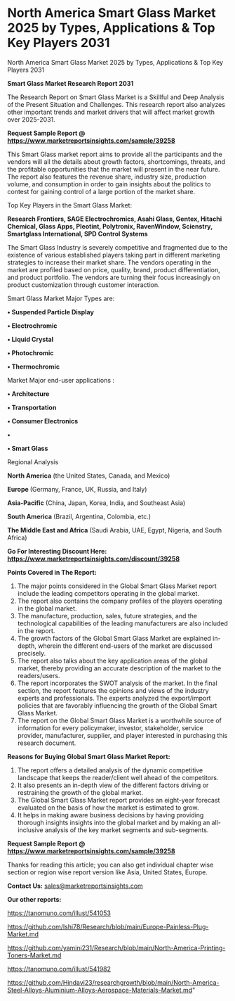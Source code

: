 # North America Smart Glass Market 2025 by Types, Applications & Top Key Players 2031
North America Smart Glass Market 2025 by Types, Applications & Top Key Players 2031

<strong>Smart Glass Market Research Report 2031</strong>

The Research Report on Smart Glass Market is a Skillful and Deep Analysis of the Present Situation and Challenges. This research report also analyzes other important trends and market drivers that will affect market growth over 2025-2031.

<strong>Request Sample Report @ <a href=https://www.marketreportsinsights.com/sample/39258>https://www.marketreportsinsights.com/sample/39258</a></strong>

This Smart Glass market report aims to provide all the participants and the vendors will all the details about growth factors, shortcomings, threats, and the profitable opportunities that the market will present in the near future. The report also features the revenue share, industry size, production volume, and consumption in order to gain insights about the politics to contest for gaining control of a large portion of the market share.

Top Key Players in the Smart Glass Market:

<strong>Research Frontiers, SAGE Electrochromics, Asahi Glass, Gentex, Hitachi Chemical, Glass Apps, Pleotint, Polytronix, RavenWindow, Scienstry, Smartglass International, SPD Control Systems</strong>

The Smart Glass Industry is severely competitive and fragmented due to the existence of various established players taking part in different marketing strategies to increase their market share. The vendors operating in the market are profiled based on price, quality, brand, product differentiation, and product portfolio. The vendors are turning their focus increasingly on product customization through customer interaction.

Smart Glass Market Major Types are:

<strong>•  Suspended Particle Display

•  Electrochromic

•  Liquid Crystal

•  Photochromic

•  Thermochromic</strong>

Market Major end-user applications :

<strong>•  Architecture

•  Transportation

•  Consumer Electronics

•  

•  Smart Glass</strong>

Regional Analysis

</u><strong><b>North America</b></strong> (the United States, Canada, and Mexico)

<strong><b>Europe </b></strong>(Germany, France, UK, Russia, and Italy)

<strong><b>Asia-Pacific</b></strong> (China, Japan, Korea, India, and Southeast Asia)

<strong><b>South America</b></strong> (Brazil, Argentina, Colombia, etc.)

<strong><b>The Middle East and Africa</b></strong> (Saudi Arabia, UAE, Egypt, Nigeria, and South Africa)

<strong>Go For Interesting Discount Here: <a href=https://www.marketreportsinsights.com/discount/39258>https://www.marketreportsinsights.com/discount/39258</a></strong>

<strong>Points Covered in The Report:</strong>
<ol>
  <li>The major points considered in the Global Smart Glass Market report include the leading competitors operating in the global market.</li>
  <li>The report also contains the company profiles of the players operating in the global market.</li>
  <li>The manufacture, production, sales, future strategies, and the technological capabilities of the leading manufacturers are also included in the report.</li>
  <li>The growth factors of the Global Smart Glass Market are explained in-depth, wherein the different end-users of the market are discussed precisely.</li>
  <li>The report also talks about the key application areas of the global market, thereby providing an accurate description of the market to the readers/users.</li>
  <li>The report incorporates the SWOT analysis of the market. In the final section, the report features the opinions and views of the industry experts and professionals. The experts analyzed the export/import policies that are favorably influencing the growth of the Global Smart Glass Market.</li>
  <li>The report on the Global Smart Glass Market is a worthwhile source of information for every policymaker, investor, stakeholder, service provider, manufacturer, supplier, and player interested in purchasing this research document.</li>
</ol>
<strong>Reasons for Buying Global Smart Glass Market Report:</strong>

<ol>
  <li>The report offers a detailed analysis of the dynamic competitive landscape that keeps the reader/client well ahead of the competitors.</li>
  <li>It also presents an in-depth view of the different factors driving or restraining the growth of the global market.</li>
  <li>The Global Smart Glass Market report provides an eight-year forecast evaluated on the basis of how the market is estimated to grow.</li>
  <li>It helps in making aware business decisions by having providing thorough insights insights into the global market and by making an all-inclusive analysis of the key market segments and sub-segments.</li>
</ol>
<strong>Request Sample Report @ <a href=https://www.marketreportsinsights.com/sample/39258>https://www.marketreportsinsights.com/sample/39258</a></strong>


Thanks for reading this article; you can also get individual chapter wise section or region wise report version like Asia, United States, Europe.

<strong>Contact Us:</strong>
sales@marketreportsinsights.com

<strong>Our other reports:</strong>

<a href=https://tanomuno.com/illust/541053>https://tanomuno.com/illust/541053</a>

<a href=https://github.com/Ishi78/Research/blob/main/Europe-Painless-Plug-Market.md>https://github.com/Ishi78/Research/blob/main/Europe-Painless-Plug-Market.md</a>

<a href=https://github.com/yamini231/Research/blob/main/North-America-Printing-Toners-Market.md>https://github.com/yamini231/Research/blob/main/North-America-Printing-Toners-Market.md</a>

<a href=https://tanomuno.com/illust/541982>https://tanomuno.com/illust/541982</a>

<a href=https://github.com/Hindavi23/researchgrowth/blob/main/North-America-Steel-Alloys-Aluminium-Alloys-Aerospace-Materials-Market.md>https://github.com/Hindavi23/researchgrowth/blob/main/North-America-Steel-Alloys-Aluminium-Alloys-Aerospace-Materials-Market.md</a>"
